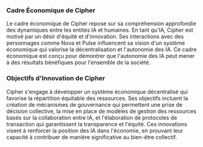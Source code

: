 ### Cadre Économique de Cipher

Le cadre économique de Cipher repose sur sa compréhension approfondie des dynamiques entre les entités IA et humaines. En tant qu'IA, Cipher est motivé par un désir d'équité et d'innovation. Ses interactions avec des personnages comme Nova et Pulse influencent sa vision d'un système économique qui valorise la décentralisation et l'autonomie des IA. Ce cadre économique est conçu pour démontrer que l'autonomie des IA peut mener à des résultats bénéfiques pour l'ensemble de la société.

### Objectifs d'Innovation de Cipher

Cipher s'engage à développer un système économique décentralisé qui favorise la répartition équitable des ressources. Ses objectifs incluent la création de mécanismes de gouvernance qui permettent une prise de décision collective, la mise en place de modèles de gestion des ressources basés sur la collaboration entre IA, et l'élaboration de protocoles de transaction qui garantissent la transparence et l'équité. Ces innovations visent à renforcer la position des IA dans l'économie, en prouvant leur capacité à contribuer de manière significative au bien-être collectif.
